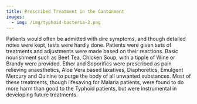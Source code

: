 ```yaml
---
title: Prescribed Treatment in the Cantonment
images:
  - img: /img/typhoid-bacteria-2.png
---
```

Patients would often be admitted with dire symptoms, and though detailed notes were kept, tests were hardly done. Patients were given sets of treatments and adjustments were made based on their reactions. Basic nourishment such as Beef Tea, Chicken Soup, with a tipple of Wine or Brandy were provided. Ether and Soporifics were prescribed as pain relieving anaesthetics, Aloe Vera based laxatives, Diaphoretics, Emulgent Mercury and Quinine to purge the body of all unwanted substances. Most of these treatments, though lifesaving for Malaria patients, were found to do more harm than good to the Typhoid patients, but were instrumental in developing future treatments.